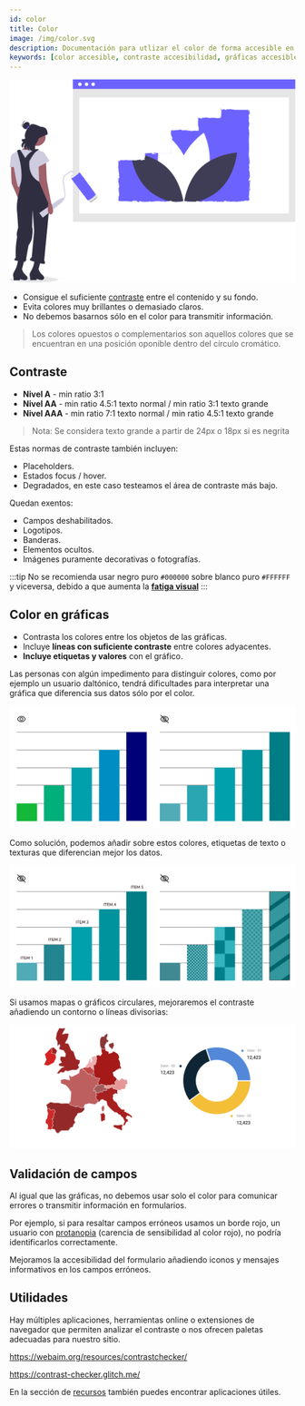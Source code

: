 ```yaml
---
id: color
title: Color
image: /img/color.svg
description: Documentación para utlizar el color de forma accesible en tu sitio web
keywords: [color accesible, contraste accesibilidad, gráficas accesibles]
---
```


![img](/img/color.svg)

- Consigue el suficiente [contraste](#contraste) entre el contenido y su fondo.
- Evita colores muy brillantes o demasiado claros.
- No debemos basarnos sólo en el color para transmitir información.

> Los colores opuestos o complementarios son aquellos colores que se encuentran en una posición oponible dentro del círculo cromático.


## Contraste

- **Nivel A** - min ratio 3:1
- **Nivel AA** - min ratio 4.5:1 texto normal / min ratio 3:1 texto grande
- **Nivel AAA** - min ratio 7:1 texto normal / min ratio 4.5:1 texto grande

> Nota: Se considera texto grande a partir de 24px o 18px si es negrita


Estas normas de contraste también incluyen:

- Placeholders.
- Estados focus / hover.
- Degradados, en este caso testeamos el área de contraste más bajo.

Quedan exentos:
- Campos deshabilitados.
- Logotipos.
- Banderas.
- Elementos ocultos.
- Imágenes puramente decorativas o fotografías.

:::tip
No se recomienda usar negro puro `#000000` sobre blanco puro `#FFFFFF` y viceversa, debido a que aumenta la [**fatiga visual**](https://es.wikipedia.org/wiki/Astenop%C3%ADa)
::: 

## Color en gráficas

- Contrasta los colores entre los objetos de las gráficas.
- Incluye **líneas con suficiente contraste** entre colores adyacentes.
- **Incluye etiquetas y valores** con el gráfico.

Las personas con algún impedimento para distinguir colores, como por ejemplo un usuario daltónico, tendrá dificultades para interpretar una gráfica que diferencia sus datos sólo por el color.


<img src="/img/daltonismo-grafica.svg" class="full" />

Como solución, podemos añadir sobre estos colores, etiquetas de texto o texturas que diferencian mejor los datos.

<img src="/img/accesible-grafica.svg" class="full" />


Si usamos mapas o gráficos circulares, mejoraremos el contraste añadiendo un contorno o líneas divisorias:

<img src="/img/contraste-color-grafica.svg" class="full" />


## Validación de campos

Al igual que las gráficas, no debemos usar solo el color para comunicar errores o transmitir información en formularios.

Por ejemplo, si para resaltar campos erróneos usamos un borde rojo, un usuario con [protanopia](https://es.wikipedia.org/wiki/Protanopia) (carencia de sensibilidad al color rojo), no podría identificarlos correctamente.

Mejoramos la accesibilidad del formulario añadiendo iconos y mensajes informativos en los campos erróneos.

## Utilidades

Hay múltiples aplicaciones, herramientas online o extensiones de navegador que permiten analizar el contraste o nos ofrecen paletas adecuadas para nuestro sitio.

https://webaim.org/resources/contrastchecker/

https://contrast-checker.glitch.me/


En la sección de [recursos](recursos) también puedes encontrar aplicaciones útiles.


